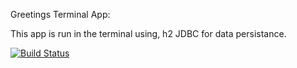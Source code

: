 Greetings Terminal App:

This app is run in the terminal using, h2 JDBC for data persistance. 

[![Build Status](https://travis-ci.org/Yegan/Greet-App.svg?branch=master)](https://travis-ci.org/Yegan/Greet-App)

